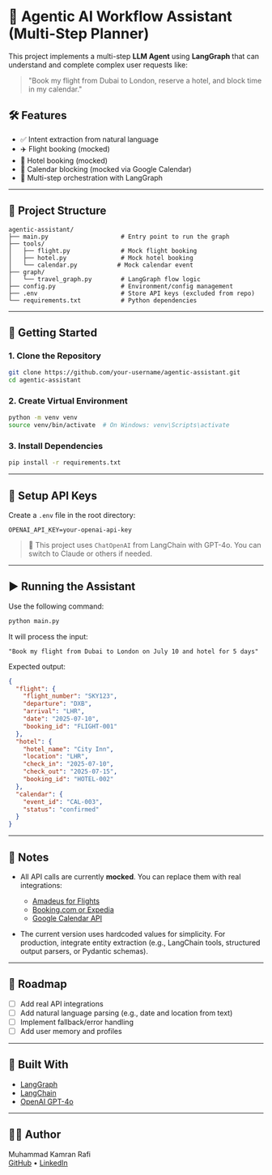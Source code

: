 # 🧠 Agentic AI Workflow Assistant (Multi-Step Planner)

This project implements a multi-step **LLM Agent** using **LangGraph** that can understand and complete complex user requests like:

> "Book my flight from Dubai to London, reserve a hotel, and block time in my calendar."

## 🛠 Features

- ✅ Intent extraction from natural language
- ✈️ Flight booking (mocked)
- 🏨 Hotel booking (mocked)
- 📅 Calendar blocking (mocked via Google Calendar)
- 🔁 Multi-step orchestration with LangGraph

---

## 📂 Project Structure

```
agentic-assistant/
├── main.py                    # Entry point to run the graph
├── tools/
│   ├── flight.py              # Mock flight booking
│   ├── hotel.py               # Mock hotel booking
│   └── calendar.py           # Mock calendar event
├── graph/
│   └── travel_graph.py        # LangGraph flow logic
├── config.py                  # Environment/config management
├── .env                       # Store API keys (excluded from repo)
└── requirements.txt           # Python dependencies
```

---

## 🚀 Getting Started

### 1. Clone the Repository

```bash
git clone https://github.com/your-username/agentic-assistant.git
cd agentic-assistant
```

### 2. Create Virtual Environment

```bash
python -m venv venv
source venv/bin/activate  # On Windows: venv\Scripts\activate
```

### 3. Install Dependencies

```bash
pip install -r requirements.txt
```

---

## 🔐 Setup API Keys

Create a `.env` file in the root directory:

```env
OPENAI_API_KEY=your-openai-api-key
```

> 📌 This project uses `ChatOpenAI` from LangChain with GPT-4o. You can switch to Claude or others if needed.

---

## ▶️ Running the Assistant

Use the following command:

```bash
python main.py
```

It will process the input:
```
"Book my flight from Dubai to London on July 10 and hotel for 5 days"
```

Expected output:

```json
{
  "flight": {
    "flight_number": "SKY123",
    "departure": "DXB",
    "arrival": "LHR",
    "date": "2025-07-10",
    "booking_id": "FLIGHT-001"
  },
  "hotel": {
    "hotel_name": "City Inn",
    "location": "LHR",
    "check_in": "2025-07-10",
    "check_out": "2025-07-15",
    "booking_id": "HOTEL-002"
  },
  "calendar": {
    "event_id": "CAL-003",
    "status": "confirmed"
  }
}
```

---

## 📌 Notes

- All API calls are currently **mocked**. You can replace them with real integrations:
  - [Amadeus for Flights](https://developers.amadeus.com/)
  - [Booking.com or Expedia](https://developers.expediagroup.com/)
  - [Google Calendar API](https://developers.google.com/calendar)

- The current version uses hardcoded values for simplicity. For production, integrate entity extraction (e.g., LangChain tools, structured output parsers, or Pydantic schemas).

---

## 🧩 Roadmap

- [ ] Add real API integrations
- [ ] Add natural language parsing (e.g., date and location from text)
- [ ] Implement fallback/error handling
- [ ] Add user memory and profiles

---

## 🧠 Built With

- [LangGraph](https://docs.langgraph.dev)
- [LangChain](https://www.langchain.com/)
- [OpenAI GPT-4o](https://openai.com/gpt-4o)

---

## 👨‍💻 Author

Muhammad Kamran Rafi  
[GitHub](https://github.com/mkamranr) • [LinkedIn](https://www.linkedin.com/in/kamranrafi/)

